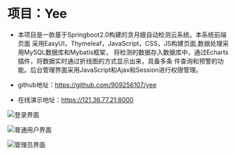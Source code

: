 # 项目：Yee

* 本项目是一款基于Springboot2.0构建的贪月娥自动检测云系统。本系统前端页面
采用EasyUI，Thymeleaf，JavaScript，CSS，JS构建页面,数据处理采用MySQL数据库和Mybatis框架，
将检测的数据存入数据库中，通过Echarts插件，将数据实时通过折线图的方式显示出来，具备多条
件查询和预警的功能。后台管理界面采用JavaScript和Ajax和Session进行权限管理。


* github地址：https://github.com/909256107/yee
*  在线演示地址：https://121.36.77.21:8000

![登录界面](https://images.gitee.com/uploads/images/2020/1123/185531_51bf255b_5323516.png "L{HHPSVL1CWVP_UT9OKES52.png")
  

![普通用户界面](https://images.gitee.com/uploads/images/2020/1123/185617_f6a29371_5323516.png "9A5(~L4LA5ECIC7NS{1H7D9.png")

![管理员界面](https://images.gitee.com/uploads/images/2020/1123/185636_04bb2393_5323516.png "X1L~(28J53H[0}(HCOD[6EJ.png")